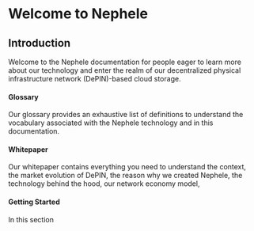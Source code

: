 # Welcome to Nephele

## Introduction

Welcome to the Nephele documentation for people eager to learn more about our technology and enter the realm of our decentralized physical infrastructure network (DePIN)-based cloud storage.

#### Glossary <a href="#getting-started" id="getting-started"></a>

Our glossary provides an exhaustive list of definitions to understand the vocabulary associated with the Nephele technology and in this documentation.

#### Whitepaper <a href="#getting-started" id="getting-started"></a>

Our whitepaper contains everything you need to understand the context, the market evolution of DePIN, the reason why we created Nephele, the technology behind the hood, our network economy model,&#x20;

#### Getting Started <a href="#getting-started" id="getting-started"></a>

In this section&#x20;
